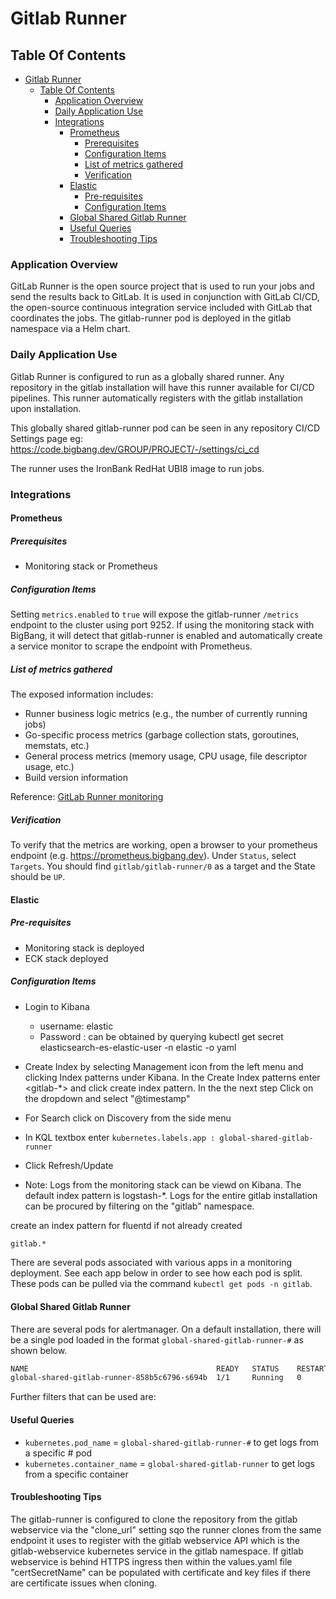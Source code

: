 # Gitlab Runner

## Table Of Contents

- [Gitlab Runner](#gitlab-runner)
  - [Table Of Contents](#table-of-contents)
    - [Application Overview](#application-overview)
    - [Daily Application Use](#daily-application-use)
    - [Integrations](#integrations)
      - [Prometheus](#prometheus)
        - [Prerequisites](#prerequisites)
        - [Configuration Items](#configuration-items)
        - [List of metrics gathered](#list-of-metrics-gathered)
        - [Verification](#verification)
      - [Elastic](#elastic)
        - [Pre-requisites](#pre-requisites)
        - [Configuration Items](#configuration-items-1)
      - [Global Shared Gitlab Runner](#global-shared-gitlab-runner)
      - [Useful Queries](#useful-queries)
      - [Troubleshooting Tips](#troubleshooting-tips)

### Application Overview

GitLab Runner is the open source project that is used to run your jobs and send the results back to GitLab. It is used in conjunction with GitLab CI/CD, the open-source continuous integration service included with GitLab that coordinates the jobs.
The gitlab-runner pod is deployed in the gitlab namespace via a Helm chart.

### Daily Application Use

Gitlab Runner is configured to run as a globally shared runner.  Any repository in the gitlab installation will have this runner available for CI/CD pipelines. This runner automatically registers with the gitlab installation upon installation.

This globally shared gitlab-runner pod can be seen in any repository CI/CD Settings page eg:
https://code.bigbang.dev/GROUP/PROJECT/-/settings/ci_cd

The runner uses the IronBank RedHat UBI8 image to run jobs.

### Integrations

#### Prometheus

##### Prerequisites

- Monitoring stack or Prometheus

##### Configuration Items

Setting `metrics.enabled` to `true` will expose the gitlab-runner `/metrics` endpoint to the cluster using port 9252.
If using the monitoring stack with BigBang, it will detect that gitlab-runner is enabled and automatically create a service monitor to scrape the endpoint with Prometheus.

##### List of metrics gathered

The exposed information includes:

- Runner business logic metrics (e.g., the number of currently running jobs)
- Go-specific process metrics (garbage collection stats, goroutines, memstats, etc.)
- General process metrics (memory usage, CPU usage, file descriptor usage, etc.)
- Build version information

Reference: [GitLab Runner monitoring](https://docs.gitlab.com/runner/monitoring/)

##### Verification

To verify that the metrics are working, open a browser to your prometheus endpoint (e.g. https://prometheus.bigbang.dev).  Under `Status`, select `Targets`.  You should find `gitlab/gitlab-runner/0` as a target and the State should be `UP`.

#### Elastic

##### Pre-requisites

- Monitoring stack is deployed
- ECK stack deployed

##### Configuration Items

- Login to Kibana
  - username: elastic
  - Password : can be obtained by querying kubectl get secret elasticsearch-es-elastic-user -n elastic -o yaml
- Create Index by  selecting Management icon from the left menu and  clicking Index patterns under Kibana.  In the Create Index patterns enter <gitlab-*> and click create index pattern.  In the the next step Click on the dropdown and select "@timestamp"

- For Search click on Discovery from the side menu

- In KQL textbox enter `kubernetes.labels.app : global-shared-gitlab-runner`

- Click Refresh/Update

- Note: Logs from the monitoring stack can be viewd on Kibana. The default index pattern is logstash-*. Logs for the entire gitlab installation can be procured by filtering on the "gitlab" namespace.

create an index pattern for fluentd if not already created

```bash
gitlab.*
```

There are several pods associated with various apps in a monitoring deployment.
See each app below in order to see how each pod is split.
These pods can be pulled via the command `kubectl get pods -n gitlab`.

#### Global Shared Gitlab Runner

There are several pods for alertmanager.
On a default installation, there will be a single pod loaded in the format `global-shared-gitlab-runner-#` as shown below.

```bash
NAME                                          READY   STATUS    RESTARTS   AGE
global-shared-gitlab-runner-858b5c6796-s694b  1/1     Running   0          156m
```

Further filters that can be used are:

#### Useful Queries

- `kubernetes.pod_name`   = `global-shared-gitlab-runner-#` to get logs from a specific # pod
- `kubernetes.container_name` = `global-shared-gitlab-runner` to get logs from a specific container

#### Troubleshooting Tips

The gitlab-runner is configured to clone the repository from the gitlab webservice via the "clone_url" setting sqo the runner clones from the same endpoint it uses to register with the gitlab webservice API which is the gitlab-webservice kubernetes service in the gitlab namespace.
If gitlab webservice is behind HTTPS ingress then within the values.yaml file "certSecretName" can be populated with certificate and key files if there are certificate issues when cloning.
